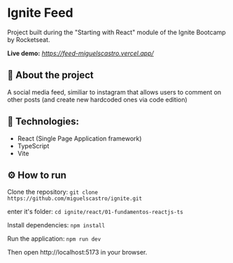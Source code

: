 # Ignite Feed

Project built during the "Starting with React" module of the Ignite Bootcamp by Rocketseat.

**Live demo:** *https://feed-miguelscastro.vercel.app/*

## 🧠 About the project

A social media feed, similiar to instagram that allows users to comment on other posts (and create new hardcoded ones via code edition)

## 🚀 Technologies:

- React (Single Page Application framework)
- TypeScript
- Vite

## ⚙️ How to run

Clone the repository: `git clone https://github.com/miguelscastro/ignite.git`

enter it's folder: `cd ignite/react/01-fundamentos-reactjs-ts`

Install dependencies: `npm install`

Run the application: `npm run dev`

Then open http://localhost:5173 in your browser.
